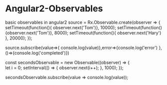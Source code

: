 # Angular2-Observables
basic observables in angular2
source = Rx.Observable.create(observer => {
setTimeout(function(){ observer.next('Tom')}, 10000);
setTimeout(function(){observer.next('Tom')}, 8000);
setTimeout(function(){ observer.next('Hary') }, 20000);
  });

source.subscribe(value=>{ console.log(value)},error=>{console.log('error') },()=>{console.log('completed')})


const secondsObservable = new Observable((observer) => {       
    let i = 0;
    setInterval(() => {
        observer.next(i++);
    }, 1000);
});

secondsObservable.subscribe(value => console.log(value));
